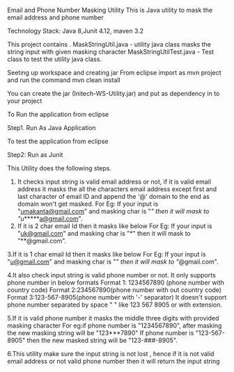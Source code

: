 Email and Phone Number Masking Utility
This is Java utility to mask the email address and phone number

Technology Stack: Java 8,Junit 4.12, maven 3.2 

This project contains .
MaskStringUtil.java -  utility java class  masks the string input with given masking character
MaskStringUtilTest.java - Test class to test the utility java class.

Seeting up workspace and creating jar From eclipse import as  mvn project and run the command mvn clean install

You can create the jar (Initech-WS-Utility.jar) and put as dependency in to your project 

To Run the application from eclipse

Step1. Run As Java Application 

To test the application from eclipse

Step2: Run as Junit 


This Utility does the following steps.

1. It checks input string is valid email address or not, if it is valid email address it masks the all the characters email address except first and last character of email ID and append the '@' domain to the end as domain won't get masked.
For Eg: If your input is "umakanta@gmail.com" and masking char is "*" then it will mask to "u******a@gmail.com".
2. If it is 2 char email Id then it masks like below
For Eg: If your input is "uk@gmail.com" and masking char is "*" then it will mask to "**@gmail.com".

3.If it is 1 char email Id then it masks like below
For Eg: If your input is "u@gmail.com" and masking char is "*" then it will mask to "*@gmail.com".

4.It also check input string is valid phone number or not. It only supports phone number in below formats 
Format 1: 1234567890 (phone number with country code)
Format 2:234567890(phone number with out country code)
Format 3:123-567-8905(phone number with '-' separator)
It doesn't support phone number separated by space " " like 123 567 8905 or with extension.

5.If it is valid phone number it masks the middle three digits with provided masking character
For eg:if phone number is "1234567890", after masking the new masking string will be "123***7890"
If phone number is "123-567-8905" then the new masked string will be "123-###-8905".

6.This utility make sure the input string is not lost , hence if it is not valid email address or not valid phone number then 
it will return the input string



















